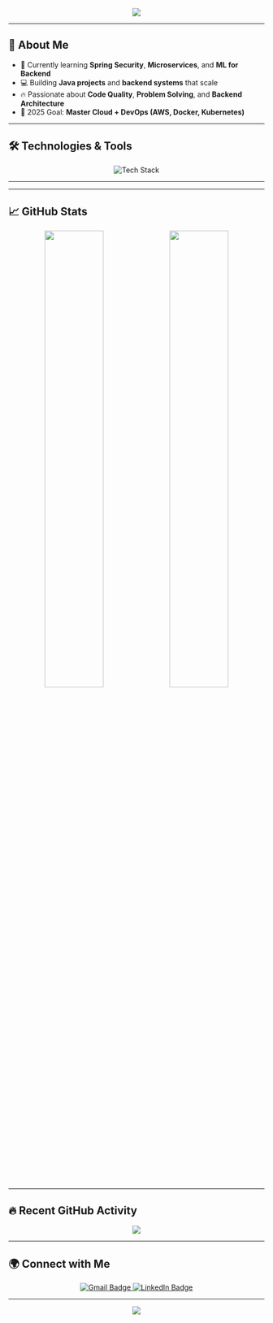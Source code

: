 <!-- Cool Header -->
<p align="center">
  <img src="https://readme-typing-svg.herokuapp.com?font=Fira+Code&size=28&pause=1000&color=00FFFF&center=true&vCenter=true&width=500&lines=Hey+%F0%9F%91%8B%2C+I'm+Rahul;" />
</p>


---

## 🚀 About Me
- 🌱 Currently learning **Spring Security**, **Microservices**, and **ML for Backend**
- 💻 Building **Java projects** and **backend systems** that scale
- 🔥 Passionate about **Code Quality**, **Problem Solving**, and **Backend Architecture**
- 🎯 2025 Goal: **Master Cloud + DevOps (AWS, Docker, Kubernetes)**

---

## 🛠️ Technologies & Tools

<p align="center">
  <img src="https://skillicons.dev/icons?i=java,spring,python,html,css,js,mysql,mongodb,git,github,postman,docker" alt="Tech Stack" />
</p>

---



---

## 📈 GitHub Stats

<p align="center">
  <img src="https://github-readme-stats.vercel.app/api?username=Rahul-18r&theme=radical&show_icons=true&hide_border=true" width="48%" />
  <img src="https://github-readme-streak-stats.herokuapp.com/?user=Rahul-18r&theme=radical&hide_border=true" width="48%" />
</p>

---

## 🔥 Recent GitHub Activity

<p align="center">
  <img src="https://github-readme-activity-graph.vercel.app/graph?username=Rahul-18r&theme=react-dark&hide_border=true&area=true" />
</p>

---

## 🌍 Connect with Me

<p align="center">
  <a href="mailto:your-email@example.com">
    <img src="https://img.shields.io/badge/Gmail-D14836?style=for-the-badge&logo=gmail&logoColor=white" alt="Gmail Badge"/>
  </a>
  <a href="https://linkedin.com/in/your-linkedin-id">
    <img src="https://img.shields.io/badge/LinkedIn-0077B5?style=for-the-badge&logo=linkedin&logoColor=white" alt="LinkedIn Badge"/>
  </a>
</p>

---

<!-- Cool Footer -->
<p align="center">
  <img src="https://capsule-render.vercel.app/api?type=waving&color=00BFFF&height=100&section=footer"/>
</p>
